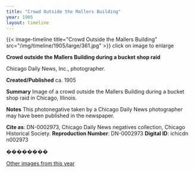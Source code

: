 ```yaml
---
title: "Crowd Outside the Mallers Building"
year: 1905
layout: timeline
---
```


{{< image-timeline title="Crowd Outside the Mallers Building" src="/img/timeline/1905/large/361.jpg" >}}
click on image to enlarge

**__Crowd outside the Mallers Building during a bucket shop raid__**

Chicago Daily News, Inc., photographer.

**Created/Published**
ca. 1905

**Summary**
Image of a crowd outside the Mallers Building during a bucket shop raid in Chicago, Illinois.

**Notes**
This photonegative taken by a Chicago Daily News photographer may have been published in the newspaper.

__Cite as__: DN-0002973, Chicago Daily News negatives collection, Chicago Historical Society.
__Reproduction Number__: DN-0002973
__Digital ID__: ichicdn n002973

��������   

[Other images from this year](/historical/timeline/1905)